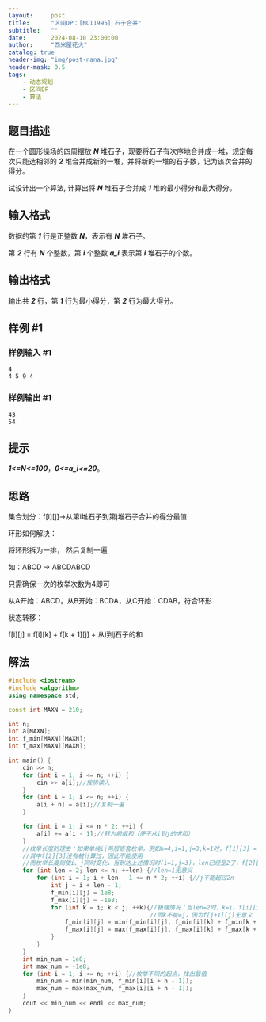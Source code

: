 ```yaml
---
layout:     post
title:      "区间DP：[NOI1995] 石子合并"
subtitle:   ""
date:       2024-08-10 23:00:00
author:     "西米屋花火"
catalog: true
header-img: "img/post-nana.jpg"
header-mask: 0.5
tags:
    - 动态规划
    - 区间DP
    - 算法
---
```


## 题目描述

在一个圆形操场的四周摆放 ***N*** 堆石子，现要将石子有次序地合并成一堆，规定每次只能选相邻的 ***2*** 堆合并成新的一堆，并将新的一堆的石子数，记为该次合并的得分。

试设计出一个算法, 计算出将 ***N*** 堆石子合并成 ***1*** 堆的最小得分和最大得分。

## 输入格式

数据的第 ***1*** 行是正整数 ***N***，表示有 ***N*** 堆石子。

第 ***2*** 行有 ***N*** 个整数，第 ***i*** 个整数 ***a\_i*** 表示第 ***i*** 堆石子的个数。

## 输出格式

输出共 ***2*** 行，第 ***1*** 行为最小得分，第 ***2*** 行为最大得分。

## 样例 #1

### 样例输入 #1

    4
    4 5 9 4

### 样例输出 #1

    43
    54

## 提示

***1<=N<=100***，***0<=a\_i<=20***。

## 思路

集合划分：f\[i]\[j]->从第i堆石子到第j堆石子合并的得分最值

环形如何解决：

&#x9;将环形拆为一排， 然后复制一遍

&#x9;如：ABCD -> ABCDABCD

&#x9;只需确保一次的枚举次数为4即可

&#x9;从A开始：ABCD，从B开始：BCDA，从C开始：CDAB，符合环形

状态转移：

&#x9;f\[i]\[j] = f\[i]\[k] + f\[k + 1]\[j] + 从i到j石子的和

## 解法

```cpp
#include <iostream>
#include <algorithm>
using namespace std;

const int MAXN = 210;

int n;
int a[MAXN];
int f_min[MAXN][MAXN];
int f_max[MAXN][MAXN];

int main() {
    cin >> n;
    for (int i = 1; i <= n; ++i) {
        cin >> a[i];//按排读入
    }
    for (int i = 1; i <= n; ++i) {
        a[i + n] = a[i];//复制一遍
    }

    for (int i = 1; i <= n * 2; ++i) {
        a[i] += a[i - 1];//转为前缀和（便于从i到j的求和）
    }
	//枚举长度的理由：如果单纯ij两层嵌套枚举，例如n=4,i=1,j=3,k=1时，f[1][3] = min(f[1][3], f[1][1] + f[2][3] + a[3] - a[0])
	//其中f[2][3]没有被计算过，因此不能使用
	//而枚举长度则使i、j同时变化，当到达上述情况时(i=1,j=3)，len已经是2了，f[2][3]早在上一层len=1时计算过，因此可以使用
    for (int len = 2; len <= n; ++len) {//len=1无意义
        for (int i = 1; i + len - 1 <= n * 2; ++i) {//j不能超过2n
            int j = i + len - 1;
            f_min[i][j] = 1e8;
            f_max[i][j] = -1e8;
            for (int k = i; k < j; ++k){//极端情况：当len=2时，k=i，f[i][i]=0，符合题意。
										//而k不能=j，因为f[j+1][j]无意义
                f_min[i][j] = min(f_min[i][j], f_min[i][k] + f_min[k + 1][j] + a[j] - a[i - 1]);
                f_max[i][j] = max(f_max[i][j], f_max[i][k] + f_max[k + 1][j] + a[j] - a[i - 1]);
            }
        }
    }
    int min_num = 1e8;
    int max_num = -1e8;
    for (int i = 1; i <= n; ++i) {//枚举不同的起点，找出最值
        min_num = min(min_num, f_min[i][i + n - 1]);
        max_num = max(max_num, f_max[i][i + n - 1]);
    }
    cout << min_num << endl << max_num;
}
```

